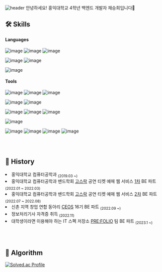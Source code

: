 <!--
**chaeshee0908/chaeshee0908** is a ✨ _special_ ✨ repository because its `README.md` (this file) appears on your GitHub profile.

Here are some ideas to get you started:

- 🔭 I’m currently working on ...
- 🌱 I’m currently learning ...
- 👯 I’m looking to collaborate on ...
- 🤔 I’m looking for help with ...
- 💬 Ask me about ...
- 📫 How to reach me: ...
- 😄 Pronouns: ...
- ⚡ Fun fact: ...
-->
![header](https://capsule-render.vercel.app/api?type=waving&color=f08080&height=250&section=header&text=Hi!%20I'm%20Seunghee&fontSize=75&fontColor=ffffff&animation=fontAlignY=50)
안녕하세요! 홍익대학교 4학년 백엔드 개발자 채승희입니다👋

## 🛠 Skills 

#### Languages
  ![image](https://img.shields.io/badge/C-A8B9CC?style=flat-square&logo=c&logoColor=white)
  ![image](https://img.shields.io/badge/C%2B%2B-00599C?style=flat-square&logo=c%2B%2B&logoColor=white)
  ![image](https://img.shields.io/badge/Java-007396?style=flat-square&logo=java&logoColor=white)

  ![image](https://img.shields.io/badge/JavaScript-323330?style=flat-square&logo=javascript&logoColor=F7DF1E)
  ![image](https://img.shields.io/badge/TypeScript-007ACC?style=flat-square&logo=typescript&logoColor=white)

  ![image](https://img.shields.io/badge/Python-3776AB?style=flat-square&logo=python&logoColor=white)

#### Tools
  ![image](https://img.shields.io/badge/HTML5-E34F26?style=flat-square&logo=html5&logoColor=white)
  ![image](https://img.shields.io/badge/CSS3-1572B6?style=flat-square&logo=css3&logoColor=white)
  ![image](https://img.shields.io/badge/React-20232A?style=flat-square&logo=react&logoColor=61DAFB)
  
  ![image](https://img.shields.io/badge/Spring-6DB33F?style=flat-square&logo=spring&logoColor=white)
  ![image](https://img.shields.io/badge/SpringBoot-6DB33F?style=flat-square&logo=springboot&logoColor=white)
  
  ![image](https://img.shields.io/badge/Node.js-339933?style=flat-square&logo=nodedotjs&logoColor=white)
  ![image](https://img.shields.io/badge/Express.js-000000?style=flat-square&logo=express&logoColor=white)
  ![image](https://img.shields.io/badge/nestjs-E0234E?style=flat-square&logo=nestjs&logoColor=white)
  
  ![image](https://img.shields.io/badge/Django-092E20?style=flat-square&logo=Django&logoColor=white)

  ![image](https://img.shields.io/badge/MongoDB-4EA94B?style=flat-square&logo=mongodb&logoColor=white)
  ![image](https://img.shields.io/badge/MySQL-005C84?style=flat-square&logo=mysql&logoColor=white)
  ![image](https://img.shields.io/badge/postgres-316192?style=flat-square&logo=postgresql&logoColor=white)
  ![image](https://img.shields.io/badge/MariaDB-003545?style=flat-square&logo=mariadb&logoColor=white)


<br></br>

## 📆 History
<li>홍익대학교 컴퓨터공학과 <sub>(2019.03 ~)</sub></li>
<li>홍익대학교 컴퓨터공학과 밴드학회 <a href="https://github.com/Gosrock">고스락</a> 공연 티켓 예매 웹 서비스 <a href="https://github.com/Gosrock/Ticket-Backend-21th">1차</a> BE 파트 <sub>(2022.01 ~ 2022.03)</sub></li>
<li>홍익대학교 컴퓨터공학과 밴드학회 <a href="https://github.com/Gosrock">고스락</a> 공연 티켓 예매 웹 서비스 <a href="https://github.com/Gosrock/Ticket-Backend-22th">2차</a> BE 파트 <sub>(2022.07 ~ 2022.08)</sub></li>
<li>신촌 지역 창업 연합 동아리 <a href="https://github.com/CEOS-Developers">CEOS</a> 16기 BE 파트 <sub>(2022.09 ~)</sub></li>
<li>정보처리기사 자격증 취득 <sub>(2022.11)</sub></li>
<li>대학생이라면 이용해야 하는 IT 스펙 저장소 <a href="https://github.com/Pre-folio">PRE:FOLIO</a> 팀 BE 파트 <sub>(2023.1 ~)</sub></li>

<br></br>

## 📙 Algorithm

[![Solved.ac Profile](http://mazassumnida.wtf/api/v2/generate_badge?boj=chaeshee0908)](https://solved.ac/chaeshee0908/)
